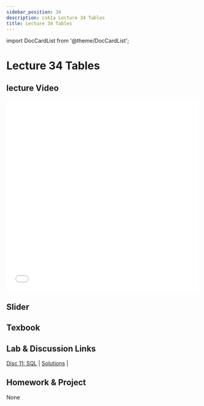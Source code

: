 ```yaml
---
sidebar_position: 34
description: cs61a Lecture 34 Tables
title: Lecture 34 Tables
---
```


import DocCardList from '@theme/DocCardList';


# Lecture 34 Tables
## lecture Video

<iframe src="//player.bilibili.com/player.html?aid=277746636&bvid=BV17c411f78k&cid=1311465503&p=1&high_quality=1&danmaku=0" scrolling="no" border="0" frameborder="no" framespacing="0" allowfullscreen="true" allowfullscreen="allowfullscreen" width="100%" height="500" scrolling="no" frameborder="0" sandbox="allow-top-navigation allow-same-origin allow-forms allow-scripts"> </iframe>

## Slider

## Texbook


## Lab & Discussion Links
[Disc 11: SQL](./dis/disc11.md) | [Solutions](./dis/sol-disc11.md) | 

## Homework & Project
None


<DocCardList />

